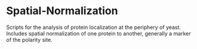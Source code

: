 # Spatial-Normalization
Scripts for the analysis of protein localization at the periphery of yeast.  Includes spatial normalization of one protein to another, generally a marker of the polarity site.
